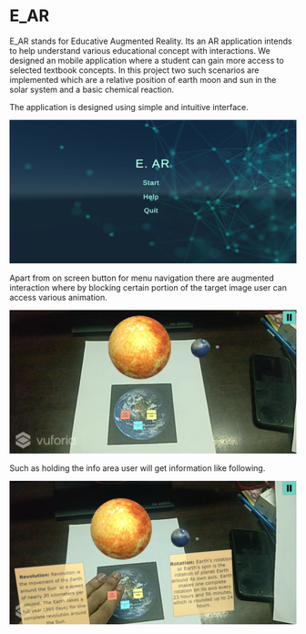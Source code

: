 # E_AR
E_AR stands for Educative Augmented Reality. Its an AR application intends to help understand various educational concept with interactions. We designed an mobile application where a student can gain more access to selected textbook concepts. In this project two such scenarios are implemented which are a relative position of 
earth moon and sun in the solar system and a basic chemical reaction. 

The application is designed using simple and intuitive interface. 

![alt text](https://github.com/Shahir47/E_AR/blob/0e6504f11ec207efc4dad69d2d95f339d4dead71/Screenshot_20220102-095715.jpg)

Apart from on screen button for menu navigation there are augmented interaction where by blocking certain portion of the target image user can access various 
animation. 

![alt text](https://github.com/Shahir47/E_AR/blob/37f7b3a1512d74cadffbf7304acc5804ab2c1828/Screenshot_20220102-095806.jpg)

Such as holding the info area user will get information like following. 

![alt text](https://github.com/Shahir47/E_AR/blob/37f7b3a1512d74cadffbf7304acc5804ab2c1828/Screenshot_20220102-095819.jpg)
